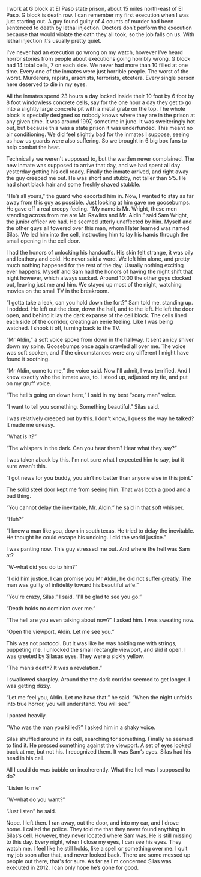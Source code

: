 I work at G block at El Paso state prison, about 15 miles north-east of El Paso. G block is death row. I can remember my first execution when I was just starting out. A guy found guilty of 4 counts of murder had been sentenced to death by lethal injection. Doctors don’t perform the execution because that would violate the oath they all took, so the job falls on us. With lethal injection it's usually pretty quiet.

 I’ve never had an execution go wrong on my watch, however I've heard horror stories from people about executions going horribly wrong. G block had 14 total cells, 7 on each side. We never had more than 10 filled at one time. Every one of the inmates were just horrible people. The worst of the worst. Murderers, rapists, arsonists, terrorists, etcetera. Every single person here deserved to die in my eyes.

 All the inmates spend 23 hours a day locked inside their 10 foot by 6 foot by 8 foot windowless concrete cells, say for the one hour a day they get to go into a slightly large concrete pit with a metal grate on the top. The whole block is specially designed so nobody knows where they are in the prison at any given time. It was around 1997, sometime in june. It was swelteringly hot out, but because this was a state prison it was underfunded. This meant no air conditioning. We did feel slightly bad for the inmates I suppose, seeing as how us guards were also suffering. So we brought in 6 big box fans to help combat the heat.

 Technically we weren't supposed to, but the warden never complained. The new inmate was supposed to arrive that day, and we had spent all day yesterday getting his cell ready. Finally the inmate arrived, and right away the guy creeped me out. He was short and stubby, not taller than 5’5. He had short black hair and some freshly shaved stubble.

“He’s all yours,” the guard who escorted him in. Now, I wanted to stay as far away from this guy as possible. Just looking at him gave me goosebumps. He gave off a real creepy feeling. 
“My name is Mr. Wright, these men standing across from me are Mr. Rawlins and Mr. Aldin.” said Sam Wright, the junior officer we had. He seemed utterly unaffected by him. Myself and the other guys all towered over this man, whom I later learned was named Silas. We led him into the cell, instructing him to lay his hands through the small opening in the cell door. 

I had the honors of unlocking his handcuffs. His skin felt strange, it was oily and leathery and cold. He never said a word. We left him alone, and pretty much nothing happened for the rest of the day. Usually nothing exciting ever happens. Myself and Sam had the honors of having the night shift that night however, which always sucked. Around 10:00 the other guys clocked out, leaving just me and him. We stayed up most of the night, watching movies on the small TV in the breakroom. 

“I gotta take a leak, can you hold down the fort?” Sam told me, standing up. 
I nodded. He left out the door, down the hall, and to the left. He left the door open, and behind it lay the dark expanse of the cell block. The cells lined each side of the corridor, creating an eerie feeling. Like I was being watched. I shook it off, turning back to the TV.

“Mr Aldin,” a soft voice spoke from down in the hallway. It sent an icy shiver down my spine. Goosebumps once again crawled all over me. The voice was soft spoken, and if the circumstances were any different I might have found it soothing. 

“Mr Aldin, come to me,” the voice said. Now I'll admit, I was terrified. And I knew exactly who the inmate was, to.  I stood up, adjusted my tie, and put on my gruff voice.

“The hell’s going on down here,” I said in my best “scary man” voice. 

“I want to tell you something. Something beautiful.” Silas said. 

I was relatively creeped out by this. I don't know, I guess the way he talked? It made me uneasy.

“What is it?”

“The whispers in the dark. Can you hear them? Hear what they say?”


I was taken aback by this. I'm not sure what I expected him to say, but it sure wasn't this.

“I got news for you buddy, you ain’t no better than anyone else in this joint.”

The solid steel door kept me from seeing him. That was both a good and a bad thing.

“You cannot delay the inevitable, Mr. Aldin.” he said in that soft whisper.

“Huh?”

“I knew a man like you, down in south texas. He tried to delay the inevitable. He thought he could escape his undoing. I did the world justice.”

I was panting now. This guy stressed me out. And where the hell was Sam at?

“W-what did you do to him?”

“I did him justice. I can promise you Mr Aldin, he did not suffer greatly. The man was guilty of infidelity toward his beautiful wife.”

“You're crazy, Silas.” I said. “I'll be glad to see you go.”

“Death holds no dominion over me.”

“The hell are you even talking about now?” I asked him. I was sweating now.

“Open the viewport, Aldin. Let me see you.”

This was not protocol. But it was like he was holding me with strings, puppeting me. I unlocked the small rectangle viewport, and slid it open. I was greeted by Silasas eyes. They were a sickly yellow.

“The man’s death? It was a revelation.”

I swallowed sharpley. Around the the dark corridor seemed to get longer. I was getting dizzy. 

“Let me feel you, Aldin. Let me have that.” he said. “When the night unfolds into true horror, you will understand. You will see.”

I panted heavily.

“Who was the man you killed?” I asked him in a shaky voice.

Silas shuffled around in its cell, searching for something. Finally he seemed to find it. He pressed something against the viewport. A set of eyes looked back at me, but not his. I recognized them. It was Sam’s eyes. Silas had his head in his cell.

All I  could do was babble on incoherently. What the hell was I supposed to do?

“Listen to me”

“W-what do you want?”

“Just listen” he said.

Nope. I left then. I ran away, out the door, and into my car, and I drove home. I called the police. They told me that they never found anything in Silas’s cell. However, they never located where Sam was. He is still missing to this day. Every night, when I close my eyes, I can see his eyes. They watch me. I feel like he still holds, like a spell or something over me. I quit my job soon after that, and never looked back. There are some messed up people out there, that's for sure. As far as I'm concerned Silas was executed in 2012. I can only hope he’s gone for good.

